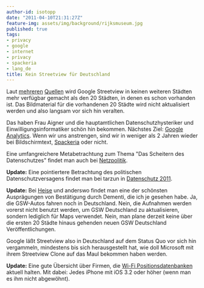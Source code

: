```yaml
---
author-id: isotopp
date: "2011-04-10T21:31:27Z"
feature-img: assets/img/background/rijksmuseum.jpg
published: true
tags:
- privacy
- google
- internet
- privacy
- spackeria
- lang_de
title: Kein Streetview für Deutschland
---
```

Laut 
[mehreren](http://computer.t-online.de/google-street-view-keine-neuen-staedte-in-deutschland/id_45187128/index) 
[Quellen](http://searchengineland.com/google-has-stopped-street-view-photography-germany-72368)
wird Google Streetview in keinen weiteren Städten mehr verfügbar gemacht
als den 20 Städten, in denen es schon vorhanden ist. Das Bildmaterial für
die vorhandenen 20 Städte wird nicht aktualisiert werden und also langsam
vor sich hin veralten.

Das haben Frau Aigner und die hauptamtlichen Datenschutzhysteriker und
Einwilligungsinformatiker schön hin bekommen. Nächstes Ziel:
[Google Analytics](http://www.akademie.de/programmierung-administration/website-administration/tipps/webmaster-tricks/google-analytics-datenschutz-abmahnung.html). Wenn wir uns anstrengen, sind wir in weniger als 2 Jahren wieder bei Bildschirmtext, 
[Spackeria](http://spackeria.wordpress.com/) oder nicht.

Eine umfangreichere Metabetrachtung zum Thema "Das Scheitern des
Datenschutzes" findet man auch bei
[Netzpolitik](http://www.netzpolitik.org/2011/illusionen-der-kontrolle-ein-kritischer-blick-auf-den-technischen-datenschutz/).

**Update:** Eine pointiertere Betrachtung des politischen
Datenschutzversagens findet man bei tarzun in
[Datenschutz 2011](http://tarzun.de/archives/333-Datenschutz-im-Jahr-2011.html).

**Update:** Bei 
[Heise](http://www.heise.de/newsticker/meldung/Google-Kein-endgueltiger-Stopp-von-Street-View-in-Deutschland-1225330.html)
und anderswo findet man eine der schönsten Ausprägungen von Bestätigung
durch Dementi, die ich je gesehen habe. Ja, die GSW-Autos fahren noch in
Deutschland. Nein, die Aufnahmen werden vorerst nicht benutzt werden, um GSW
Deutschland zu aktualisieren, sondern lediglich für Maps verwendet. Nein,
man plane derzeit keine über die ersten 20 Städte hinaus gehenden neuen GSW
Deutschland Veröffentlichungen.

Google läßt Streetview also in Deutschland auf dem Status Quo vor sich hin
vergammeln, mindestens bis sich herausgestellt hat, wie doll Microsoft mit
ihrem Streetview Clone auf das Maul bekommen haben werden.

**Update:** Eine gute Übersicht über Firmen, die 
[Wi-Fi Positionsdatenbanken](http://wlanbook.com/Wi-Fi-positioning-databases/)
aktuell halten. Mit dabei: Jedes iPhone mit iOS 3.2 oder höher (wenn man es
ihm nicht abgewöhnt).
